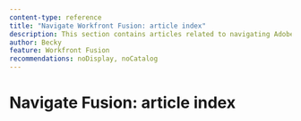 ```yaml
---
content-type: reference
title: "Navigate Workfront Fusion: article index"
description: This section contains articles related to navigating Adobe Workfront Fusion.
author: Becky
feature: Workfront Fusion
recommendations: noDisplay, noCatalog
--- 
```


# Navigate Fusion: article index
